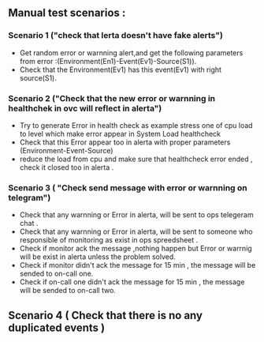 ## Manual test scenarios : 

### Scenario 1 ("check that lerta doesn't have fake alerts")
- Get random error or warnning alert,and get the following parameters from error :(Environment(En1)-Event(Ev1)-Source(S1)).
- Check that the Environment(Ev1) has this event(Ev1) with right source(S1).

### Scenario 2 ("Check that the  new error or warnning in healthchek in ovc will reflect in alerta")
- Try to generate Error in health check as example stress one of cpu load to level which make error appear in System Load healthcheck
- Check that this Error appear too in alerta with proper parameters (Environment-Event-Source)
- reduce the load from  cpu and make sure that healthcheck error ended , check it closed too in alerta . 

### Scenario 3 ( "Check send message with error or warnning on telegram") 
- Check that any warnning or Error in alerta, will be sent to ops telegeram chat . 
- Check that any warnning or Error in alerta, will be sent to someone who responsible of monitoring  as exist in ops spreedsheet .
- Check if monitor ack the message ,nothing happen but Error or warrnig will be exist in alerta unless the problem solved. 
- Check if monitor didn't ack the message for 15 min , the message will be sended to on-call one.
- Check if on-call one  didn't ack the message for 15 min , the message will be sended to on-call two.


## Scenario 4 ( Check that there is no any duplicated events )
